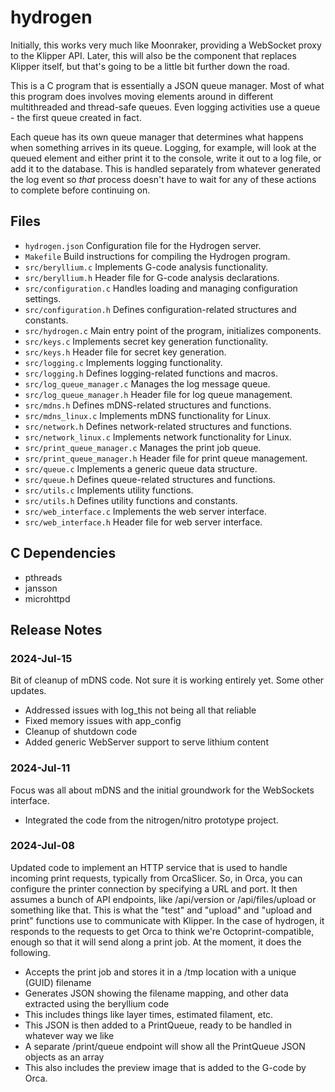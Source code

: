 # hydrogen

Initially, this works very much like Moonraker, providing a WebSocket proxy to the Klipper API. Later, this will also be the component that replaces Klipper itself, but that's going to be a little bit further down the road. 

This is a C program that is essentially a JSON queue manager. Most of what this program does involves moving elements around in different multithreaded and thread-safe queues. Even logging activities use a queue - the first queue created in fact. 

Each queue has its own queue manager that determines what happens when something arrives in its queue. Logging, for example, will look at the queued element and either print it to the console, write it out to a log file, or add it to the database. This is handled separately from whatever generated the log event so *that* process doesn't have to wait for any of these actions to complete before continuing on. 

## Files

- `hydrogen.json` Configuration file for the Hydrogen server.
- `Makefile`  Build instructions for compiling the Hydrogen program.
- `src/beryllium.c` Implements G-code analysis functionality.
- `src/beryllium.h` Header file for G-code analysis declarations.
- `src/configuration.c` Handles loading and managing configuration settings.
- `src/configuration.h` Defines configuration-related structures and constants.
- `src/hydrogen.c` Main entry point of the program, initializes components.
- `src/keys.c` Implements secret key generation functionality.
- `src/keys.h` Header file for secret key generation.
- `src/logging.c` Implements logging functionality.
- `src/logging.h` Defines logging-related functions and macros.
- `src/log_queue_manager.c` Manages the log message queue.
- `src/log_queue_manager.h` Header file for log queue management.
- `src/mdns.h` Defines mDNS-related structures and functions.
- `src/mdns_linux.c` Implements mDNS functionality for Linux.
- `src/network.h` Defines network-related structures and functions.
- `src/network_linux.c` Implements network functionality for Linux.
- `src/print_queue_manager.c` Manages the print job queue.
- `src/print_queue_manager.h` Header file for print queue management.
- `src/queue.c` Implements a generic queue data structure.
- `src/queue.h` Defines queue-related structures and functions.
- `src/utils.c` Implements utility functions.
- `src/utils.h` Defines utility functions and constants.
- `src/web_interface.c` Implements the web server interface.
- `src/web_interface.h` Header file for web server interface.

## C Dependencies
- pthreads
- jansson
- microhttpd
  
## Release Notes
### 2024-Jul-15
Bit of cleanup of mDNS code. Not sure it is working entirely yet. Some other updates.
- Addressed issues with log_this not being all that reliable
- Fixed memory issues with app_config
- Cleanup of shutdown code
- Added generic WebServer support to serve lithium content
  
### 2024-Jul-11
Focus was all about mDNS and the initial groundwork for the WebSockets interface.
- Integrated the code from the nitrogen/nitro prototype project.
  
### 2024-Jul-08
Updated code to implement an HTTP service that is used to handle incoming print requests, typically from OrcaSlicer. So, in Orca, you can configure the printer connection by specifying a URL and port. It then assumes a bunch of API endpoints, like /api/version or /api/files/upload or something like that. This is what the "test" and "upload" and "upload and print" functions use to communicate with Klipper. In the case of hydrogen, it responds to the requests to get Orca to think we're Octoprint-compatible, enough so that it will send along a print job. At the moment, it does the following.
- Accepts the print job and stores it in a /tmp location with a unique (GUID) filename
- Generates JSON showing the filename mapping, and other data extracted using the beryllium code
- This includes things like layer times, estimated filament, etc.
- This JSON is then added to a PrintQueue, ready to be handled in whatever way we like
- A separate /print/queue endpoint will show all the PrintQueue JSON objects as an array
- This also includes the preview image that is added to the G-code by Orca.
  
